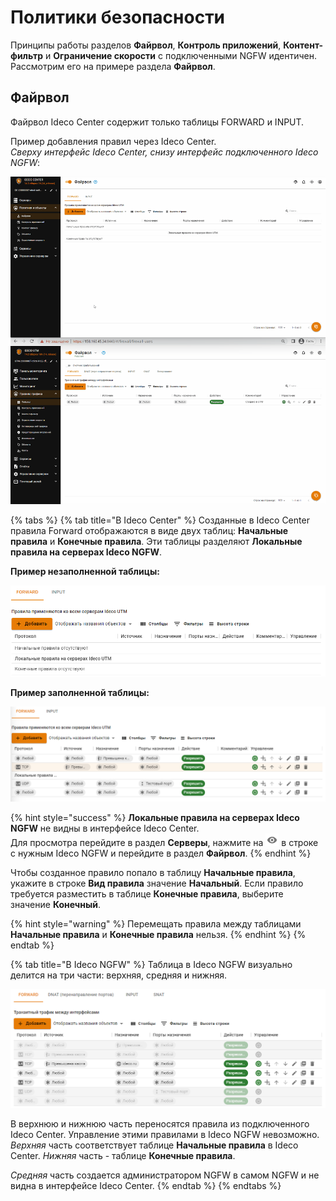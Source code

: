 # Политики безопасности

Принципы работы разделов **Файрвол**, **Контроль приложений**, **Контент-фильтр** и **Ограничение скорости** с подключенными NGFW идентичен. Рассмотрим его на примере раздела **Файрвол**.

## Файрвол

Файрвол Ideco Center содержит только таблицы FORWARD и INPUT.

Пример добавления правил через Ideco Center.\
_Сверху интерфейс Ideco Center, снизу интерфейс подключенного Ideco NGFW_:

![](<../../../.gitbook/assets/policies-and-objects (1).gif>)

{% tabs %}
{% tab title="В Ideco Center" %}
Созданные в Ideco Center правила Forward отображаются в виде двух таблиц: **Начальные правила** и **Конечные правила**. Эти таблицы разделяют **Локальные правила на серверах Ideco NGFW**.

**Пример незаполненной таблицы:**

![](../../../.gitbook/assets/policies-and-objects2.png)

**Пример заполненной таблицы:**

![](../../../.gitbook/assets/policies-and-objects1.png)

{% hint style="success" %}
**Локальные правила на серверах Ideco NGFW** не видны в интерфейсе Ideco Center. \
Для просмотра перейдите в раздел **Серверы**, нажмите на ![](../../../.gitbook/assets/icon-eye.png) в строке с нужным Ideco NGFW и перейдите в раздел **Файрвол**.
{% endhint %}

Чтобы созданное правило попало в таблицу **Начальные правила**, укажите в строке **Вид правила** значение **Начальный**. Если правило требуется разместить в таблице **Конечные правила**, выберите значение **Конечный**.

{% hint style="warning" %}
Перемещать правила между таблицами **Начальные правила** и **Конечные правила** нельзя.
{% endhint %}
{% endtab %}

{% tab title="В Ideco NGFW" %}
Таблица в Ideco NGFW визуально делится на три части: верхняя, средняя и нижняя.

![](../../../.gitbook/assets/policies-and-objects.png)

В верхнюю и нижнюю часть переносятся правила из подключенного Ideco Center. Управление этими правилами в Ideco NGFW невозможно. _Верхняя_ часть соответствует таблице **Начальные правила** в Ideco Center. _Нижняя_ часть - таблице **Конечные правила**.

_Средняя_ часть создается администратором NGFW в самом NGFW и не видна в интерфейсе Ideco Center.
{% endtab %}
{% endtabs %}

